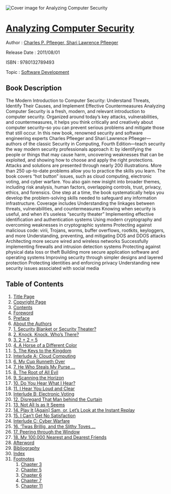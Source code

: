 ![Cover image for Analyzing Computer Security](https://imgdetail.ebookreading.net/cover/cover/software_development/EB9780132789493.jpg)

[Analyzing Computer Security](https://ebookreading.net/view/book/Analyzing+Computer+Security-EB9780132789493_1.html "Analyzing Computer Security")
====================================================================================================================

Author : [Charles P. Pfleeger](https://ebookreading.net/search/author/Charles+P.+Pfleeger),[ Shari Lawrence Pfleeger](https://ebookreading.net/search/author/+Shari+Lawrence+Pfleeger)

Release Date : 2011/08/01

ISBN : 9780132789493

Topic : [Software Development](https://ebookreading.net/search/category/software-development)

Book Description
-----------------

The Modern Introduction to Computer Security: Understand Threats, Identify Their Causes, and Implement Effective Countermeasures
Analyzing Computer Security is a fresh, modern, and relevant introduction to computer security. Organized around today’s key attacks, vulnerabilities, and countermeasures, it helps you think critically and creatively about computer security–so you can prevent serious problems and mitigate those that still occur.
In this new book, renowned security and software engineering experts Charles Pfleeger and Shari Lawrence Pfleeger—authors of the classic Security in Computing, Fourth Edition—teach security the way modern security professionals approach it: by identifying the people or things that may cause harm, uncovering weaknesses that can be exploited, and showing how to choose and apply the right protections.
Attacks and solutions are presented through nearly 200 illustrations. More than 250 up-to-date problems allow you to practice the skills you learn. The book covers “hot button” issues, such as cloud computing, electronic voting, and cyber warfare. You also gain new insight into broader themes, including risk analysis, human factors, overlapping controls, trust, privacy, ethics, and forensics. One step at a time, the book systematically helps you develop the problem-solving skills needed to safeguard any information infrastructure.
Coverage includes
Understanding the linkages between threats, vulnerabilities, and countermeasures
Knowing when security is useful, and when it’s useless “security theater”
Implementing effective identification and authentication systems
Using modern cryptography and overcoming weaknesses in cryptographic systems
Protecting against malicious code: virii, Trojans, worms, buffer overflows, rootkits, keyloggers, and more
Understanding, preventing, and mitigating DOS and DDOS attacks
Architecting more secure wired and wireless networks
Successfully implementing firewalls and intrusion detection systems
Protecting against physical data loss or theft
Building more secure application software and operating systems
Improving security through simpler designs and layered protection
Protecting identities and enforcing privacy
Understanding new security issues associated with social media
              
Table of Contents
-----------------

1. [Title Page](https://ebookreading.net/view/book/Analyzing+Computer+Security-EB9780132789493_2.html)
1. [Copyright Page](https://ebookreading.net/view/book/Analyzing+Computer+Security-EB9780132789493_3.html)
1. [Contents](https://ebookreading.net/view/book/Analyzing+Computer+Security-EB9780132789493_4.html)
1. [Foreword](https://ebookreading.net/view/book/Analyzing+Computer+Security-EB9780132789493_5.html)
1. [Preface](https://ebookreading.net/view/book/Analyzing+Computer+Security-EB9780132789493_6.html)
1. [About the Authors](https://ebookreading.net/view/book/Analyzing+Computer+Security-EB9780132789493_7.html)
1. [1. Security Blanket or Security Theater?](https://ebookreading.net/view/book/Analyzing+Computer+Security-EB9780132789493_8.html)
1. [2. Knock, Knock. Who’s There?](https://ebookreading.net/view/book/Analyzing+Computer+Security-EB9780132789493_9.html)
1. [3. 2 + 2 = 5](https://ebookreading.net/view/book/Analyzing+Computer+Security-EB9780132789493_10.html)
1. [4. A Horse of a Different Color](https://ebookreading.net/view/book/Analyzing+Computer+Security-EB9780132789493_11.html)
1. [5. The Keys to the Kingdom](https://ebookreading.net/view/book/Analyzing+Computer+Security-EB9780132789493_12.html)
1. [Interlude A: Cloud Computing](https://ebookreading.net/view/book/Analyzing+Computer+Security-EB9780132789493_13.html)
1. [6. My Cup Runneth Over](https://ebookreading.net/view/book/Analyzing+Computer+Security-EB9780132789493_14.html)
1. [7. He Who Steals My Purse ...](https://ebookreading.net/view/book/Analyzing+Computer+Security-EB9780132789493_15.html)
1. [8. The Root of All Evil](https://ebookreading.net/view/book/Analyzing+Computer+Security-EB9780132789493_16.html)
1. [9. Scanning the Horizon](https://ebookreading.net/view/book/Analyzing+Computer+Security-EB9780132789493_17.html)
1. [10. Do You Hear What I Hear?](https://ebookreading.net/view/book/Analyzing+Computer+Security-EB9780132789493_18.html)
1. [11. I Hear You Loud and Clear](https://ebookreading.net/view/book/Analyzing+Computer+Security-EB9780132789493_19.html)
1. [Interlude B: Electronic Voting](https://ebookreading.net/view/book/Analyzing+Computer+Security-EB9780132789493_20.html)
1. [12. Disregard That Man behind the Curtain](https://ebookreading.net/view/book/Analyzing+Computer+Security-EB9780132789493_21.html)
1. [13. Not All Is as It Seems](https://ebookreading.net/view/book/Analyzing+Computer+Security-EB9780132789493_22.html)
1. [14. Play It [Again] Sam, or, Let’s Look at the Instant Replay](https://ebookreading.net/view/book/Analyzing+Computer+Security-EB9780132789493_23.html)
1. [15. I Can’t Get No Satisfaction](https://ebookreading.net/view/book/Analyzing+Computer+Security-EB9780132789493_24.html)
1. [Interlude C: Cyber Warfare](https://ebookreading.net/view/book/Analyzing+Computer+Security-EB9780132789493_25.html)
1. [16. ‘Twas Brillig, and the Slithy Toves ...](https://ebookreading.net/view/book/Analyzing+Computer+Security-EB9780132789493_26.html)
1. [17. Peering through the Window](https://ebookreading.net/view/book/Analyzing+Computer+Security-EB9780132789493_27.html)
1. [18. My 100,000 Nearest and Dearest Friends](https://ebookreading.net/view/book/Analyzing+Computer+Security-EB9780132789493_28.html)
1. [Afterword](https://ebookreading.net/view/book/Analyzing+Computer+Security-EB9780132789493_29.html)
1. [Bibliography](https://ebookreading.net/view/book/Analyzing+Computer+Security-EB9780132789493_30.html)
1. [Index](https://ebookreading.net/view/book/Analyzing+Computer+Security-EB9780132789493_31.html)
1. [Footnotes](https://ebookreading.net/view/book/Analyzing+Computer+Security-EB9780132789493_32.html)
    1. [Chapter 3](https://ebookreading.net/view/book/Analyzing+Computer+Security-EB9780132789493_32.html#footnotes01)
    1. [Chapter 5](https://ebookreading.net/view/book/Analyzing+Computer+Security-EB9780132789493_32.html#footnotes02)
    1. [Chapter 6](https://ebookreading.net/view/book/Analyzing+Computer+Security-EB9780132789493_32.html#footnotes03)
    1. [Chapter 7](https://ebookreading.net/view/book/Analyzing+Computer+Security-EB9780132789493_32.html#footnotes04)
    1. [Chapter 11](https://ebookreading.net/view/book/Analyzing+Computer+Security-EB9780132789493_32.html#footnotes05)
